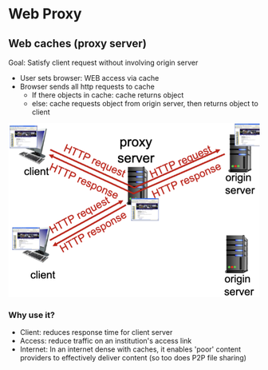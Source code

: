 # Web Proxy

## Web caches (proxy server)

Goal: Satisfy client request without involving origin server

- User sets browser: WEB access via cache
- Browser sends all http requests to cache
  - If there objects in cache: cache returns object
  - else: cache requests object from origin server, then returns object to client

![alt text](image.png)

### Why use it?

- Client: reduces response time for client server
- Access: reduce traffic on an institution's access link
- Internet: In an internet dense with caches, it enables 'poor' content providers to effectively deliver content (so too does P2P file sharing)
